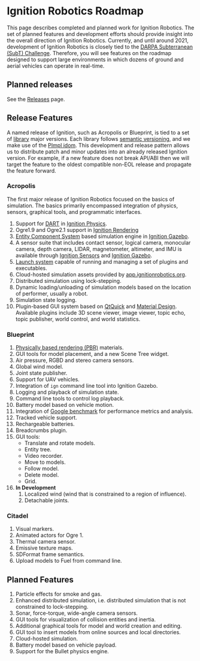 # Ignition Robotics Roadmap

This page describes completed and planned work for Ignition Robotics. The set of planned features and development efforts should provide insight into the overall direction of Ignition Robotics. Currently, and until around 2021, development of Ignition Robotics is closely tied to the [DARPA Subterranean (SubT) Challenge](https://subtchallenge.com). Therefore, you will see features on the roadmap designed to support large environments in which dozens of ground and aerial vehicles can operate in real-time.

## Planned releases

See the [Releases](/docs/releases) page.

## Release Features

A named release of Ignition, such as Acropolis or Blueprint, is tied to
a set of [library](/libs) major versions. Each library follows
[semantic versioning](https://semver.org/), and we make use of the [PImpl
idom](https://en.cppreference.com/w/cpp/language/pimpl). This development
and release pattern allows us to distribute patch and minor updates into an already released Ignition version. For example, if a new feature does not break API/ABI then we will target the feature to the oldest compatible non-EOL release and propagate the feature forward.

### Acropolis

The first major release of Ignition Robotics focused on the basics of simulation. The basics primarily encompassed integration of physics, sensors, graphical tools, and programmatic interfaces.

1. Support for [DART](https://dartsim.github.io/) in [Ignition Physics](/libs/physics).
2. Ogre1.9 and Ogre2.1 support in [Ignition Rendering](/libs/rendering)
3. [Entity Component System](https://en.wikipedia.org/wiki/Entity_component_system) based simulation engine in [Ignition Gazebo](/libs/gazebo).
4. A sensor suite that includes contact sensor, logical camera, monocular camera, depth camera, LIDAR, magnetometer, altimeter, and IMU is available through [Ignition Sensors](/libs/sensors) and [Ignition Gazebo](/libs/gazebo).
5. [Launch system](/libs/launch) capable of running and managing a set of plugins and executables.
6. Cloud-hosted simulation assets provided by [app.ignitionrobotics.org](https://app.ignitionrobotics.org).
7. Distributed simulation using lock-stepping.
8. Dynamic loading/unloading of simulation models based on the location of performer, usually a robot.
9. Simulation state logging.
10. Plugin-based GUI system based on [QtQuick](https://en.wikipedia.org/wiki/Qt_Quick) and [Material Design](https://material.io/design/). Available
    plugins include 3D scene viewer, image viewer, topic echo, topic
    publisher, world control, and world statistics.

### Blueprint

1. [Physically based rendering (PBR)](https://en.wikipedia.org/wiki/Physically_based_rendering) materials.
1. GUI tools for model placement, and a new Scene Tree widget.
1. Air pressure, RGBD and stereo camera sensors.
1. Global wind model.
1. Joint state publisher.
1. Support for UAV vehicles.
1. Integration of `ign` command line tool into Ignition Gazebo.
1. Logging and playback of simulation state.
1. Command line tools to control log playback.
1. Battery model based on vehicle motion.
1. Integration of [Google benchmark](https://github.com/google/benchmark) for performance metrics and analysis.
1. Tracked vehicle support.
1. Rechargeable batteries.
1. Breadcrumbs plugin.
1. GUI tools:
    * Translate and rotate models.
    * Entity tree.
    * Video recorder.
    * Move to models.
    * Follow model.
    * Delete model.
    * Grid.
1. **In Development**
    1. Localized wind (wind that is constrained to a region of influence).
    1. Detachable joints.

### Citadel

1. Visual markers.
1. Animated actors for Ogre 1.
1. Thermal camera sensor.
1. Emissive texture maps.
1. SDFormat frame semantics.
1. Upload models to Fuel from command line.

## Planned Features

1. Particle effects for smoke and gas.
1. Enhanced distributed simulation, i.e. distributed simulation that is not constrained to lock-stepping.
1. Sonar, force-torque, wide-angle camera sensors.
1. GUI tools for visualization of collision entities and inertia.
1. Additional graphical tools for model and world creation and editing.
1. GUI tool to insert models from online sources and local directories.
1. Cloud-hosted simulation.
1. Battery model based on vehicle payload.
1. Support for the Bullet physics engine.
